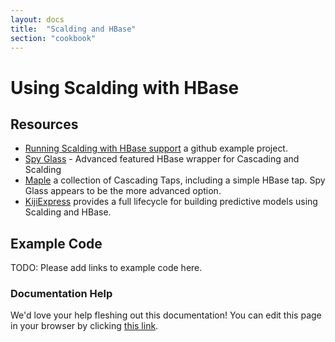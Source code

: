 ```yaml
---
layout: docs
title:  "Scalding and HBase"
section: "cookbook"
---
```


# Using Scalding with HBase

## Resources

- [Running Scalding with HBase support](https://github.com/kianwilcox/hbase-scalding) a github example project.
- [Spy Glass](https://github.com/ParallelAI/SpyGlass) - Advanced featured HBase wrapper for Cascading and Scalding
- [Maple](https://github.com/Cascading/maple) a collection of Cascading Taps, including a simple HBase tap. Spy Glass appears to be the more advanced option.
- [KijiExpress](https://github.com/kijiproject/kiji-express) provides a full lifecycle for building predictive models using Scalding and HBase.

## Example Code

TODO: Please add links to example code here.

### Documentation Help

We'd love your help fleshing out this documentation! You can edit this page in your browser by clicking [this link](https://github.com/twitter/scalding/edit/develop/docs/src/main/tut/cookbook/hbase.md).
